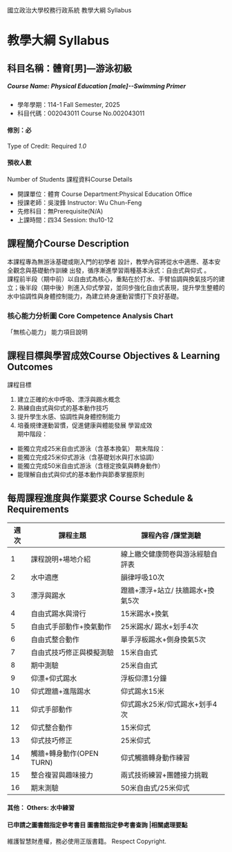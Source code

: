 國立政治大學校務行政系統 教學大綱 Syllabus
# 教學大綱 Syllabus
##  科目名稱：體育[男]—游泳初級 
#####  Course Name: Physical Education [male]--Swimming Primer
  * 學年學期：114-1 Fall Semester, 2025 
  * 科目代碼：002043011 Course No.002043011
#### 修別：必
Type of Credit: Required 
_1.0_
#### 預收人數
Number of Students
課程資料Course Details
  * 開課單位：體育 Course Department:Physical Education Office 
  * 授課老師：吳浚鋒 Instructor: Wu Chun-Feng 
  * 先修科目：無Prerequisite(N/A)
  * 上課時間：四34 Session: thu10-12
##  課程簡介Course Description
本課程專為無游泳基礎或剛入門的初學者 設計，教學內容將從水中適應、基本安全觀念與基礎動作訓練 出發，循序漸進學習兩種基本泳式：自由式與仰式 。  
課程前半段（期中前）以自由式為核心，重點在於打水、手臂協調與換氣技巧的建立；後半段（期中後）則進入仰式學習，並同步強化自由式表現，提升學生整體的水中協調性與身體控制能力，為建立終身運動習慣打下良好基礎。
###  核心能力分析圖 Core Competence Analysis Chart
「無核心能力」 
能力項目說明
##  課程目標與學習成效Course Objectives & Learning Outcomes 
課程目標
  1. 建立正確的水中呼吸、漂浮與踢水概念
  2. 熟練自由式與仰式的基本動作技巧
  3. 提升學生水感、協調性與身體控制能力
  4. 培養規律運動習慣，促進健康與體能發展
學習成效  
期中階段：
  * 能獨立完成25米自由式游泳（含基本換氣）
期末階段：
  * 能獨立完成25米仰式游泳（含基礎划水與打水協調）
  * 能獨立完成50米自由式游泳（含穩定換氣與轉身動作）
  * 能理解自由式與仰式的基本動作與節奏掌握原則
##  每周課程進度與作業要求 Course Schedule & Requirements
週次 |  課程主題 |  課程內容 /課堂測驗  
---|---|---  
1 |  課程說明+場地介紹 |  線上繳交健康問卷與游泳經驗自評表  
2 |  水中適應 |  韻律呼吸10次  
3 |  漂浮與踢水 |  蹬牆+漂浮+站立/ 扶牆踢水+換氣5次  
4 |  自由式踢水與滑行 |  15米踢水+換氣  
5 |  自由式手部動作+換氣動作 |  25米踢水/ 踢水+划手4次  
6 |  自由式整合動作 |  單手浮板踢水+側身換氣5次  
7 |  自由式技巧修正與模擬測驗 |  15米自由式  
8 |  期中測驗 |  25米自由式  
9 |  仰漂+仰式踢水 |  浮板仰漂1分鐘  
10 |  仰式蹬牆+進階踢水 |  仰式踢水15米  
11 |  仰式手部動作 |  仰式踢水25米/仰式踢水+划手4次  
12 |  仰式整合動作 |  15米仰式  
13 |  仰式技巧修正 |  25米仰式  
14 |  觸牆+轉身動作(OPEN TURN) |  仰式觸牆轉身動作練習  
15 |  整合複習與趣味接力 |  兩式技術練習+團體接力挑戰  
16 |  期末測驗 |  50米自由式/25米仰式  
####  其他： Others: 水中練習 
####  已申請之圖書館指定參考書目  圖書館指定參考書查詢 |相關處理要點
維護智慧財產權，務必使用正版書籍。 Respect Copyright.